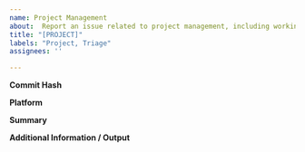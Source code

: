 ```yaml
---
name: Project Management
about:  Report an issue related to project management, including working with and organizing imported files.
title: "[PROJECT]"
labels: "Project, Triage"
assignees: ''

---
```

**Commit Hash**

**Platform**

**Summary**

**Additional Information / Output**
